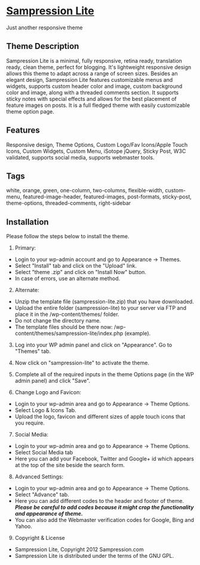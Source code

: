 # [Sampression Lite](http://www.sampression.com/sampression-lite/)
Just another responsive theme


## Theme Description
Sampression Lite is a minimal, fully responsive, retina ready, translation ready, clean theme, perfect for blogging. It's lightweight responsive design allows this theme to adapt across a range of screen sizes. Besides an elegant design, Sampression Lite features customizable menus and widgets, supports custom header color and image, custom background color and image, along with a threaded comments section. It supports sticky notes with special effects and allows for the best placement of feature images on posts. It is a full fledged theme with easily customizable theme option page.


## Features 
Responsive design, Theme Options, Custom Logo/Fav Icons/Apple Touch Icons, Custom Widgets, Custom Menu, iSotope jQuery, Sticky Post, W3C validated, supports social media, supports webmaster tools.

## Tags
white, orange, green, one-column, two-columns, flexible-width, custom-menu, featured-image-header, featured-images, post-formats, sticky-post, theme-options, threaded-comments, right-sidebar

## Installation 
Please follow the steps below to install the theme.

1. Primary:
  - Login to your wp-admin account and go to Appearance -> Themes.
  - Select "Install" tab and click on the "Upload" link.
  - Select "theme .zip" and click on "Install Now" button.
  - In case of errors, use an alternate method.

2. Alternate:
  - Unzip the template file (sampression-lite.zip) that you have downloaded.
  - Upload the entire folder (sampression-lite) to your server via FTP and place it in the /wp-content/themes/ folder.
  - Do not change the directory name.
  - The template files should be there now: /wp-content/themes/sampression-lite/index.php (example).

3. Log into your WP admin panel and click on "Appearance". Go to "Themes" tab.
4. Now click on "sampression-lite" to activate the theme.
5. Complete all of the required inputs in the theme Options page (in the WP admin panel) and click "Save".

6. Change Logo and Favicon:
  - Login to your wp-admin area and go to Appearance -> Theme Options.
  - Select Logo & Icons Tab.
  - Upload the logo, favicon and different sizes of apple touch icons that you require.
   
7. Social Media:
  - Login to your wp-admin area and go to Appearance -> Theme Options.
  - Select Social Media tab
  - Here you can add your Facebook, Twitter and Google+ id which appears at the top of the site beside the search form.
   
8. Advanced Settings:
  - Login to your wp-admin area and go to Appearance -> Theme Options.
  - Select "Advance" tab.
  - Here you can add different codes to the header and footer of theme.
  ***Please be careful to add codes because it might crop the functionality and appearance of theme.***
  - You can also add the Webmaster verification codes for Google, Bing and Yahoo.

9. Copyright & License
  - Sampression Lite, Copyright 2012 Sampression.com
  - Sampression Lite is distributed under the terms of the GNU GPL.





  


